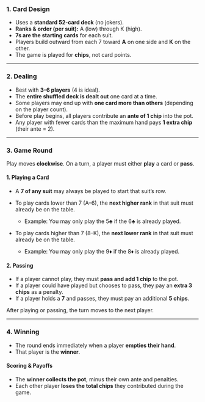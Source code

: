 ### 1. Card Design

* Uses a **standard 52-card deck** (no jokers).
* **Ranks & order (per suit):** A (low) through K (high).
* **7s are the starting cards** for each suit.
* Players build outward from each 7 toward **A** on one side and **K** on the other.
* The game is played for **chips**, not card points.

---

### 2. Dealing

* Best with **3–6 players** (4 is ideal).
* The **entire shuffled deck is dealt out** one card at a time.
* Some players may end up with **one card more than others** (depending on the player count).
* Before play begins, all players contribute an **ante of 1 chip** into the pot.
* Any player with fewer cards than the maximum hand pays **1 extra chip** (their ante = 2).

---

### 3. Game Round

Play moves **clockwise**. On a turn, a player must either **play** a card or **pass**.

#### 1. Playing a Card

* A **7 of any suit** may always be played to start that suit’s row.
* To play cards lower than 7 (A–6), the **next higher rank** in that suit must already be on the table.

  * Example: You may only play the 5♣ if the 6♣ is already played.
* To play cards higher than 7 (8–K), the **next lower rank** in that suit must already be on the table.

  * Example: You may only play the 9♦ if the 8♦ is already played.

#### 2. Passing

* If a player cannot play, they must **pass and add 1 chip** to the pot.
* If a player could have played but chooses to pass, they pay an **extra 3 chips** as a penalty.
* If a player holds a **7** and passes, they must pay an additional **5 chips**.

After playing or passing, the turn moves to the next player.

---

### 4. Winning

* The round ends immediately when a player **empties their hand**.
* That player is the **winner**.

#### Scoring & Payoffs

* The **winner collects the pot**, minus their own ante and penalties.
* Each other player **loses the total chips** they contributed during the game.
